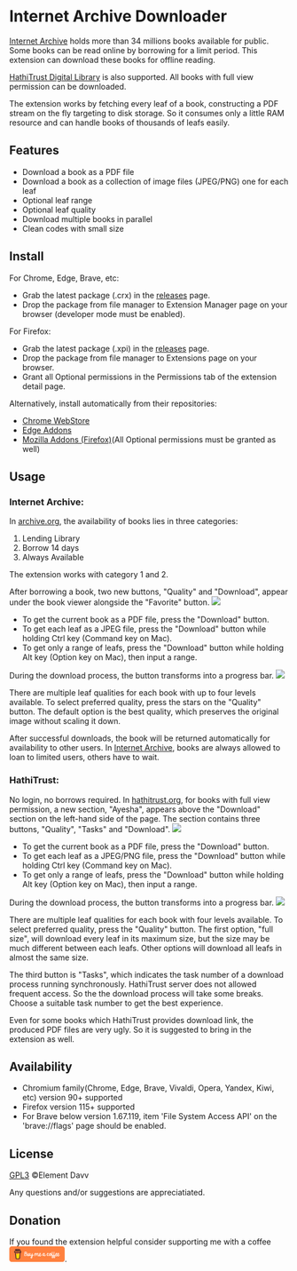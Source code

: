 # Internet Archive Downloader

[Internet Archive](https://archive.org) holds more than 34 millions books available for public. Some books can be read online by borrowing for a limit period. This extension can download these books for offline reading.

[HathiTrust Digital Library](https://hathitrust.org) is also supported. All books with full view permission can be downloaded.

The extension works by fetching every leaf of a book, constructing a PDF stream on the fly targeting to disk storage. So it consumes only a little RAM resource and can handle books of thousands of leafs easily.

## Features
* Download a book as a PDF file
* Download a book as a collection of image files (JPEG/PNG) one for each leaf
* Optional leaf range
* Optional leaf quality
* Download multiple books in parallel
* Clean codes with small size

## Install
For Chrome, Edge, Brave, etc:
* Grab the latest package (.crx) in the [releases](https://github.com/elementdavv/internet_archive_downloader/releases) page.
* Drop the package from file manager to Extension Manager page on your browser (developer mode must be enabled).

For Firefox:
* Grab the latest package (.xpi) in the [releases](https://github.com/elementdavv/internet_archive_downloader/releases) page.
* Drop the package from file manager to Extensions page on your browser.
* Grant all Optional permissions in the Permissions tab of the extension detail page.

Alternatively, install automatically from their repositories:
- [Chrome WebStore](https://chrome.google.com/webstore/detail/internet-archive-download/keimonnoakgkpnifppoomfdlkadghkjb)
- [Edge Addons](https://microsoftedge.microsoft.com/addons/detail/internet-archive-download/cnpoedgimjaecinmgfnfhfmcpcngeeje)
- [Mozilla Addons (Firefox)](https://addons.mozilla.org/en-US/firefox/addon/internet_archive_downloader/)(All Optional permissions must be granted as well)

## Usage
### Internet Archive:
In [archive.org](https://archive.org), the availability of books lies in three categories:
1) Lending Library
2) Borrow 14 days
3) Always Available

The extension works with category 1 and 2.

After borrowing a book, two new buttons, "Quality" and "Download", appear under the book viewer alongside the "Favorite" button. 
<image src="resources/capture/borrow1.png">

* To get the current book as a PDF file, press the "Download" button.
* To get each leaf as a JPEG file, press the "Download" button while holding Ctrl key (Command key on Mac).
* To get only a range of leafs, press the "Download" button while holding Alt key (Option key on Mac), then input a range.

During the download process, the button transforms into a progress bar.
<image src="resources/capture/download1.png">

There are multiple leaf qualities for each book with up to four levels available. To select preferred quality, press the stars on the "Quality" button. The default option is the best quality, which preserves the original image without scaling it down.

After successful downloads, the book will be returned automatically for availability to other users. In [Internet Archive](https://archive.org), books are always allowed to loan to limited users, others have to wait.

### HathiTrust:
No login, no borrows required. In [hathitrust.org](https://hathitrust.org), for books with full view permission, a new section, "Ayesha", appears above the "Download" section on the left-hand side of the page. The section contains three buttons, "Quality", "Tasks" and "Download".
<image src="resources/capture/borrow2.png">

* To get the current book as a PDF file, press the "Download" button.
* To get each leaf as a JPEG/PNG file, press the "Download" button while holding Ctrl key (Command key on Mac).
* To get only a range of leafs, press the "Download" button while holding Alt key (Option key on Mac), then input a range.

During the download process, the button transforms into a progress bar.
<image src="resources/capture/download2.png">

There are multiple leaf qualities for each book with four levels available. To select preferred quality, press the "Quality" button. The first option, "full size", will download every leaf in its maximum size, but the size may be much different between each leafs. Other options will download all leafs in almost the same size.

The third button is "Tasks", which indicates the task number of a download process running synchronously. HathiTrust server does not allowed frequent access. So the the download process will take some breaks. Choose a suitable task number to get the best experience.

Even for some books which HathiTrust provides download link, the produced PDF files are very ugly. So it is suggested to bring in the extension as well.

## Availability
* Chromium family(Chrome, Edge, Brave, Vivaldi, Opera, Yandex, Kiwi, etc) version 90+ supported
* Firefox version 115+ supported
* For Brave below version 1.67.119, item 'File System Access API' on the 'brave://flags' page should be enabled.

## License
[GPL3](LICENSE) ©Element Davv

Any questions and/or suggestions are appreciatiated.

## Donation
If you found the extension helpful consider supporting me with a coffee <a href='https://www.buymeacoffee.com/timelegend' target='_blank'><img src='resources/logo/bmc-orange.png' style='width:100px;height:28px'></a>.
